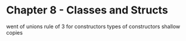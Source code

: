 Chapter 8 - Classes and Structs
===
went of unions
rule of 3 for constructors
types of constructors
shallow copies
